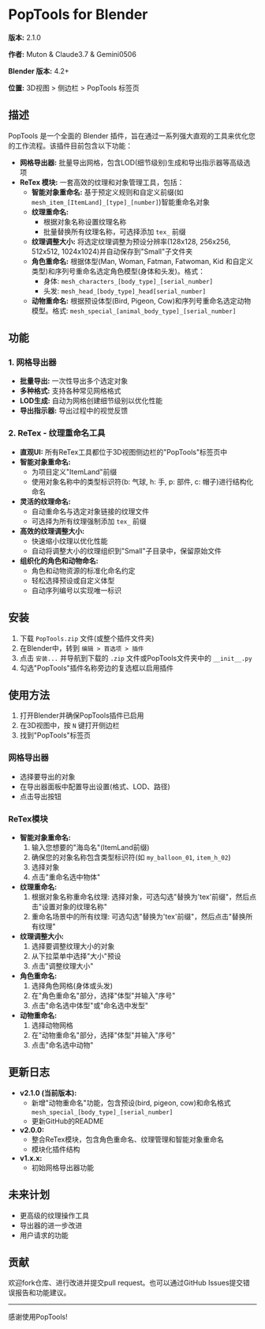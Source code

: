 # PopTools for Blender

**版本:** 2.1.0

**作者:** Muton & Claude3.7 & Gemini0506

**Blender 版本:** 4.2+

**位置:** 3D视图 > 侧边栏 > PopTools 标签页

## 描述

PopTools 是一个全面的 Blender 插件，旨在通过一系列强大直观的工具来优化您的工作流程。该插件目前包含以下功能：

*   **网格导出器:** 批量导出网格，包含LOD(细节级别)生成和导出指示器等高级选项
*   **ReTex 模块:** 一套高效的纹理和对象管理工具，包括：
    *   **智能对象重命名:** 基于预定义规则和自定义前缀(如 `mesh_item_[ItemLand]_[type]_[number]`)智能重命名对象
    *   **纹理重命名:** 
        *   根据对象名称设置纹理名称
        *   批量替换所有纹理名称，可选择添加 `tex_` 前缀
    *   **纹理调整大小:** 将选定纹理调整为预设分辨率(128x128, 256x256, 512x512, 1024x1024)并自动保存到"Small"子文件夹
    *   **角色重命名:** 根据体型(Man, Woman, Fatman, Fatwoman, Kid 和自定义类型)和序列号重命名选定角色模型(身体和头发)。格式：
        *   身体: `mesh_characters_[body_type]_[serial_number]`
        *   头发: `mesh_head_[body_type]_head[serial_number]`
    *   **动物重命名:** 根据预设体型(Bird, Pigeon, Cow)和序列号重命名选定动物模型。格式: `mesh_special_[animal_body_type]_[serial_number]`

## 功能

### 1. 网格导出器

*   **批量导出:** 一次性导出多个选定对象
*   **多种格式:** 支持各种常见网格格式
*   **LOD生成:** 自动为网格创建细节级别以优化性能
*   **导出指示器:** 导出过程中的视觉反馈

### 2. ReTex - 纹理重命名工具

*   **直观UI:** 所有ReTex工具都位于3D视图侧边栏的"PopTools"标签页中
*   **智能对象重命名:**
    *   为项目定义"ItemLand"前缀
    *   使用对象名称中的类型标识符(b: 气球, h: 手, p: 部件, c: 帽子)进行结构化命名
*   **灵活的纹理命名:**
    *   自动重命名与选定对象链接的纹理文件
    *   可选择为所有纹理强制添加 `tex_` 前缀
*   **高效的纹理调整大小:**
    *   快速缩小纹理以优化性能
    *   自动将调整大小的纹理组织到"Small"子目录中，保留原始文件
*   **组织化的角色和动物命名:**
    *   角色和动物资源的标准化命名约定
    *   轻松选择预设或自定义体型
    *   自动序列编号以实现唯一标识

## 安装

1.  下载 `PopTools.zip` 文件(或整个插件文件夹)
2.  在Blender中，转到 `编辑 > 首选项 > 插件`
3.  点击 `安装...` 并导航到下载的 `.zip` 文件或PopTools文件夹中的 `__init__.py`
4.  勾选"PopTools"插件名称旁边的复选框以启用插件

## 使用方法

1.  打开Blender并确保PopTools插件已启用
2.  在3D视图中，按 `N` 键打开侧边栏
3.  找到"PopTools"标签页

### 网格导出器

*   选择要导出的对象
*   在导出器面板中配置导出设置(格式、LOD、路径)
*   点击导出按钮

### ReTex模块

*   **智能对象重命名:**
    1.  输入您想要的"海岛名"(ItemLand前缀)
    2.  确保您的对象名称包含类型标识符(如 `my_balloon_01`, `item_h_02`)
    3.  选择对象
    4.  点击"重命名选中物体"
*   **纹理重命名:**
    1.  根据对象名称重命名纹理: 选择对象，可选勾选"替换为'tex'前缀"，然后点击"设置对象的纹理名称"
    2.  重命名场景中的所有纹理: 可选勾选"替换为'tex'前缀"，然后点击"替换所有纹理"
*   **纹理调整大小:**
    1.  选择要调整纹理大小的对象
    2.  从下拉菜单中选择"大小"预设
    3.  点击"调整纹理大小"
*   **角色重命名:**
    1.  选择角色网格(身体或头发)
    2.  在"角色重命名"部分，选择"体型"并输入"序号"
    3.  点击"命名选中体型"或"命名选中发型"
*   **动物重命名:**
    1.  选择动物网格
    2.  在"动物重命名"部分，选择"体型"并输入"序号"
    3.  点击"命名选中动物"

## 更新日志

*   **v2.1.0 (当前版本):**
    *   新增"动物重命名"功能，包含预设(bird, pigeon, cow)和命名格式 `mesh_special_[body_type]_[serial_number]`
    *   更新GitHub的README
*   **v2.0.0:**
    *   整合ReTex模块，包含角色重命名、纹理管理和智能对象重命名
    *   模块化插件结构
*   **v1.x.x:**
    *   初始网格导出器功能

## 未来计划

*   更高级的纹理操作工具
*   导出器的进一步改进
*   用户请求的功能

## 贡献

欢迎fork仓库、进行改进并提交pull request。也可以通过GitHub Issues提交错误报告和功能建议。

---

感谢使用PopTools!

